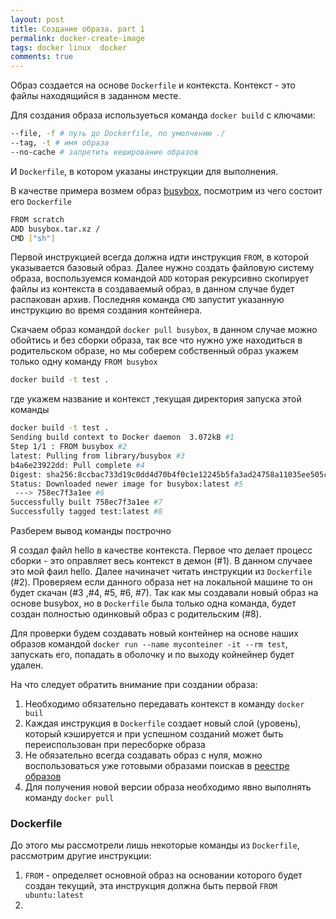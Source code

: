 ```yaml
--- 
layout: post 
title: Создание образа. part 1
permalink: docker-create-image
tags: docker linux  docker
comments: true
---
```


Образ создается на основе `Dockerfile` и контекста. Контекст - это файлы находящийся в заданном месте.

Для создания образа используеться команда `docker build` с ключами:

~~~bash
--file, -f # путь до Dockerfile, по умолчению ./
--tag, -t # имя образа
--no-cache # запретить кеширование образов

~~~

И `Dockerfile`, в котором указаны инструкции для выполнения.

В качестве примера возмем образ [busybox](https://hub.docker.com/_/busybox), посмотрим из чего состоит его `Dockerfile`

~~~bash
FROM scratch
ADD busybox.tar.xz /
CMD ["sh"]
~~~

Первой инструкцией всегда должна идти инструкция `FROM`, в которой указывается базовый образ. Далее нужно создать файловую
систему образа, воспользуемся командой `ADD` которая рекурсивно скопирует файлы из контекста в создаваемый образ, в данном
случае будет распакован архив. Последняя команда `CMD` запустит указанную инструкцию во время создания контейнера.

Скачаем образ командой `docker pull busybox`, в данном случае можно обойтись и без сборки образа, так все что нужно уже
находиться в родительском образе, но мы соберем собственный образ укажем только одну команду `FROM busybox`

~~~bash
docker build -t test .
~~~

где укажем название и контекст ,текущая директория запуска этой команды

~~~bash
docker build -t test .
Sending build context to Docker daemon  3.072kB #1
Step 1/1 : FROM busybox #2
latest: Pulling from library/busybox #3 
b4a6e23922dd: Pull complete #4
Digest: sha256:8ccbac733d19c0dd4d70b4f0c1e12245b5fa3ad24758a11035ee505c629c0796 #4
Status: Downloaded newer image for busybox:latest #5
 ---> 758ec7f3a1ee #6
Successfully built 758ec7f3a1ee #7
Successfully tagged test:latest #8
~~~

Разберем вывод команды построчно

Я создал файл hello в качестве контекста. Первое что делает процесс сборки - это оправляет весь контекст в демон (#1).
В данном случаее это мой фаил hello. Далее начиначет читать инструкции из `Dockerfile` (#2). Проверяем если данного образа
нет на локальной машине то он будет скачан (#3 ,#4, #5, #6, #7). 
Так как мы создавали новый образ на основе busybox, но в `Dockerfile` была только одна команда, будет создан полностью
одинковый образ с родительским (#8).

Для проверки будем создавать новый контейнер на основе наших образов командой `docker run --name myconteiner -it --rm test`, 
запускать его, попадать в оболочку и по выходу койнейнер будет удален.

На что следует обратить внимание при создании образа:
1. Необходимо обязательно передавать контекст в команду `docker buil`
2. Каждая инструкция в `Dockerfile` создает новый слой (уровень), который кэшируется и при успешном созданий может быть
переиспользован при пересборке образа
3. Не обязательно всегда создавать образ с нуля, можно воспользоваться уже готовыми образами поискав в [реестре образов](https://hub.docker.com/)
4. Для получения новой версии образа необходимо явно выполнять команду `docker pull`

### Dockerfile

До этого мы рассмотрели лишь некоторые команды из `Dockerfile`, рассмотрим другие инструкции:

1. `FROM` - определяет основной образ на основании которого будет создан текущий, эта инструкция должна быть первой
   `FROM ubuntu:latest`
2.    









   


 



 